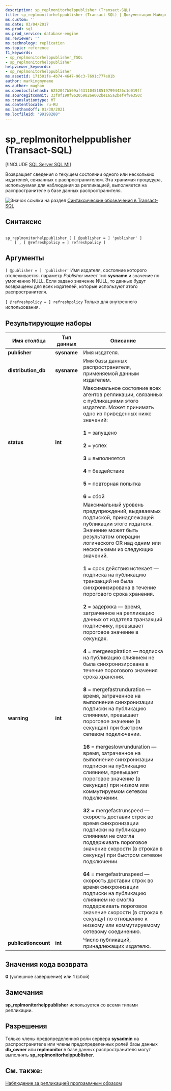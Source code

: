 ```yaml
---
description: sp_replmonitorhelppublisher (Transact-SQL)
title: sp_replmonitorhelppublisher (Transact-SQL) | Документация Майкрософт
ms.custom: ''
ms.date: 03/04/2017
ms.prod: sql
ms.prod_service: database-engine
ms.reviewer: ''
ms.technology: replication
ms.topic: reference
f1_keywords:
- sp_replmonitorhelppublisher_TSQL
- sp_replmonitorhelppublisher
helpviewer_keywords:
- sp_replmonitorhelppublisher
ms.assetid: 171501fe-4b74-4647-96c3-7691c777e01b
author: markingmyname
ms.author: maghan
ms.openlocfilehash: 6252047b509af4311045185197994426c1d019ff
ms.sourcegitcommit: 33f0f190f962059826e002be165a2bef4f9e350c
ms.translationtype: MT
ms.contentlocale: ru-RU
ms.lasthandoff: 01/30/2021
ms.locfileid: "99198288"
---
```

# <a name="sp_replmonitorhelppublisher-transact-sql"></a>sp_replmonitorhelppublisher (Transact-SQL)
[!INCLUDE [SQL Server SQL MI](../../includes/applies-to-version/sql-asdbmi.md)]

  Возвращает сведения о текущем состоянии одного или нескольких издателей, связанных с распространителем. Эта хранимая процедура, используемая для наблюдения за репликацией, выполняется на распространителе в базе данных распространителя.  
  
 ![Значок ссылки на раздел](../../database-engine/configure-windows/media/topic-link.gif "Значок ссылки на раздел") [Синтаксические обозначения в Transact-SQL](../../t-sql/language-elements/transact-sql-syntax-conventions-transact-sql.md)  
  
## <a name="syntax"></a>Синтаксис  
  
```  
  
sp_replmonitorhelppublisher [ [ @publisher = ] 'publisher' ]  
    [ , [ @refreshpolicy = ] refreshpolicy ]  
```  
  
## <a name="arguments"></a>Аргументы  
`[ @publisher = ] 'publisher'` Имя издателя, состояние которого отслеживается. параметр *Publisher* имеет тип **sysname** и значение по умолчанию NULL. Если задано значение NULL, то данные будут возвращены для всех издателей, которые используют этого распространителя.  
  
`[ @refreshpolicy = ] refreshpolicy` Только для внутреннего использования.  
  
## <a name="result-sets"></a>Результирующие наборы  
  
|Имя столбца|Тип данных|Описание|  
|-----------------|---------------|-----------------|  
|**publisher**|**sysname**|Имя издателя.|  
|**distribution_db**|**sysname**|Имя базы данных распространителя, применяемой данным издателем.|  
|**status**|**int**|Максимальное состояние всех агентов репликации, связанных с публикациями этого издателя. Может принимать одно из приведенных ниже значений:<br /><br /> **1** = запущено<br /><br /> **2** = успех<br /><br /> **3** = выполняется<br /><br /> **4** = бездействие<br /><br /> **5** = повторная попытка<br /><br /> **6** = сбой|  
|**warning**|**int**|Максимальный уровень предупреждений, выдаваемых подпиской, принадлежащей публикации этого издателя. Значение может быть результатом операции логического OR над одним или несколькими из следующих значений.<br /><br /> **1** = срок действия истекает — подписка на публикацию транзакций не была синхронизирована в течение порогового срока хранения.<br /><br /> **2** = задержка — время, затраченное на репликацию данных от издателя транзакций подписчику, превышает пороговое значение в секундах.<br /><br /> **4** = mergeexpiration — подписка на публикацию слиянием не была синхронизирована в течение порогового значения срока хранения.<br /><br /> **8** = mergefastrunduration — время, затраченное на выполнение синхронизации подписки на публикацию слиянием, превышает пороговое значение (в секундах) при быстром сетевом подключении.<br /><br /> **16** = mergeslowrunduration — время, затраченное на выполнение синхронизации подписки на публикацию слиянием, превышает пороговое значение (в секундах) при низком или коммутируемом сетевом подключении.<br /><br /> **32** = mergefastrunspeed — скорость доставки строк во время синхронизации подписки на публикацию слиянием не смогла поддерживать пороговое значение скорости (в строках в секунду) при быстром сетевом подключении.<br /><br /> **64** = mergefastrunspeed — скорость доставки строк во время синхронизации подписки на публикацию слиянием не смогла поддерживать пороговое значение скорости (в строках в секунду) по отношению к низкому или коммутируемому сетевому соединению.|  
|**publicationcount**|**int**|Число публикаций, принадлежащих издателю.|  
  
## <a name="return-code-values"></a>Значения кода возврата  
 **0** (успешное завершение) или **1** (сбой)  
  
## <a name="remarks"></a>Замечания  
 **sp_replmonitorhelppublisher** используется со всеми типами репликации.  
  
## <a name="permissions"></a>Разрешения  
 Только члены предопределенной роли сервера **sysadmin** на распространителе или члены предопределенных ролей базы данных **db_owner** или **replmonitor** в базе данных распространителя могут выполнять **sp_replmonitorhelppublisher**.  
  
## <a name="see-also"></a>См. также:  
 [Наблюдение за репликацией программным образом](../../relational-databases/replication/monitor/programmatically-monitor-replication.md)  
  
  
